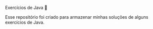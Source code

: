 Exercícios de Java 📝

Esse repositório foi criado para armazenar minhas soluções de alguns exercícios de Java.
